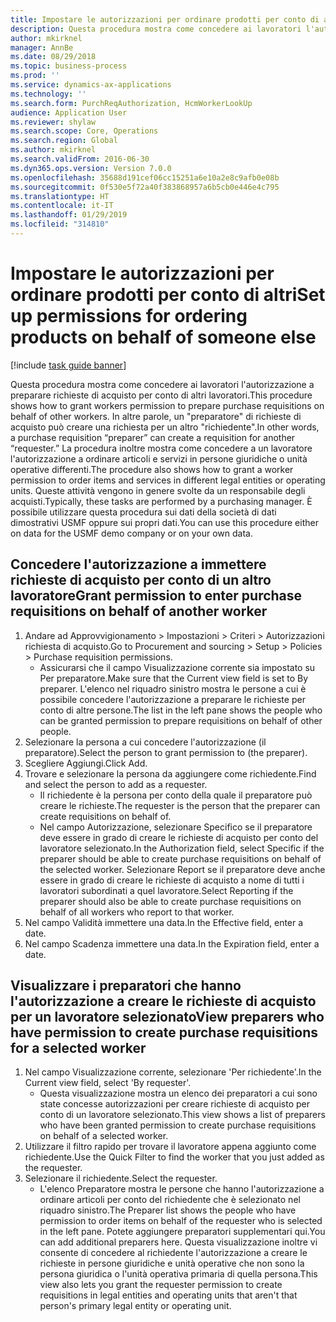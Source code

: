 ```yaml
---
title: Impostare le autorizzazioni per ordinare prodotti per conto di altri
description: Questa procedura mostra come concedere ai lavoratori l'autorizzazione a preparare richieste di acquisto per conto di altri lavoratori.
author: mkirknel
manager: AnnBe
ms.date: 08/29/2018
ms.topic: business-process
ms.prod: ''
ms.service: dynamics-ax-applications
ms.technology: ''
ms.search.form: PurchReqAuthorization, HcmWorkerLookUp
audience: Application User
ms.reviewer: shylaw
ms.search.scope: Core, Operations
ms.search.region: Global
ms.author: mkirknel
ms.search.validFrom: 2016-06-30
ms.dyn365.ops.version: Version 7.0.0
ms.openlocfilehash: 35688d191cef06cc15251a6e10a2e8c9afb0e08b
ms.sourcegitcommit: 0f530e5f72a40f383868957a6b5cb0e446e4c795
ms.translationtype: HT
ms.contentlocale: it-IT
ms.lasthandoff: 01/29/2019
ms.locfileid: "314810"
---
```

# <a name="set-up-permissions-for-ordering-products-on-behalf-of-someone-else"></a><span data-ttu-id="473b4-103">Impostare le autorizzazioni per ordinare prodotti per conto di altri</span><span class="sxs-lookup"><span data-stu-id="473b4-103">Set up permissions for ordering products on behalf of someone else</span></span>

[!include [task guide banner](../../includes/task-guide-banner.md)]

<span data-ttu-id="473b4-104">Questa procedura mostra come concedere ai lavoratori l'autorizzazione a preparare richieste di acquisto per conto di altri lavoratori.</span><span class="sxs-lookup"><span data-stu-id="473b4-104">This procedure shows how to grant workers permission to prepare purchase requisitions on behalf of other workers.</span></span> <span data-ttu-id="473b4-105">In altre parole, un "preparatore" di richieste di acquisto può creare una richiesta per un altro "richiedente".</span><span class="sxs-lookup"><span data-stu-id="473b4-105">In other words, a purchase requisition “preparer” can create a requisition for another “requester.”</span></span> <span data-ttu-id="473b4-106">La procedura inoltre mostra come concedere a un lavoratore l'autorizzazione a ordinare articoli e servizi in persone giuridiche o unità operative differenti.</span><span class="sxs-lookup"><span data-stu-id="473b4-106">The procedure also shows how to grant a worker permission to order items and services in different legal entities or operating units.</span></span> <span data-ttu-id="473b4-107">Queste attività vengono in genere svolte da un responsabile degli acquisti.</span><span class="sxs-lookup"><span data-stu-id="473b4-107">Typically, these tasks are performed by a purchasing manager.</span></span> <span data-ttu-id="473b4-108">È possibile utilizzare questa procedura sui dati della società di dati dimostrativi USMF oppure sui propri dati.</span><span class="sxs-lookup"><span data-stu-id="473b4-108">You can use this procedure either on data for the USMF demo company or on your own data.</span></span>


## <a name="grant-permission-to-enter-purchase-requisitions-on-behalf-of-another-worker"></a><span data-ttu-id="473b4-109">Concedere l'autorizzazione a immettere richieste di acquisto per conto di un altro lavoratore</span><span class="sxs-lookup"><span data-stu-id="473b4-109">Grant permission to enter purchase requisitions on behalf of another worker</span></span>
1. <span data-ttu-id="473b4-110">Andare ad Approvvigionamento > Impostazioni > Criteri > Autorizzazioni richiesta di acquisto.</span><span class="sxs-lookup"><span data-stu-id="473b4-110">Go to Procurement and sourcing > Setup > Policies > Purchase requisition permissions.</span></span>
    * <span data-ttu-id="473b4-111">Assicurarsi che il campo Visualizzazione corrente sia impostato su Per preparatore.</span><span class="sxs-lookup"><span data-stu-id="473b4-111">Make sure that the Current view field is set to By preparer.</span></span>  <span data-ttu-id="473b4-112">L'elenco nel riquadro sinistro mostra le persone a cui è possibile concedere l'autorizzazione a preparare le richieste per conto di altre persone.</span><span class="sxs-lookup"><span data-stu-id="473b4-112">The list in the left pane shows the people who can be granted permission to prepare requisitions on behalf of other people.</span></span>  
2. <span data-ttu-id="473b4-113">Selezionare la persona a cui concedere l'autorizzazione (il preparatore).</span><span class="sxs-lookup"><span data-stu-id="473b4-113">Select the person to grant permission to (the preparer).</span></span>
3. <span data-ttu-id="473b4-114">Scegliere Aggiungi.</span><span class="sxs-lookup"><span data-stu-id="473b4-114">Click Add.</span></span>
4. <span data-ttu-id="473b4-115">Trovare e selezionare la persona da aggiungere come richiedente.</span><span class="sxs-lookup"><span data-stu-id="473b4-115">Find and select the person to add as a requester.</span></span>
    * <span data-ttu-id="473b4-116">Il richiedente è la persona per conto della quale il preparatore può creare le richieste.</span><span class="sxs-lookup"><span data-stu-id="473b4-116">The requester is the person that the preparer can create requisitions on behalf of.</span></span>  
    * <span data-ttu-id="473b4-117">Nel campo Autorizzazione, selezionare Specifico se il preparatore deve essere in grado di creare le richieste di acquisto per conto del lavoratore selezionato.</span><span class="sxs-lookup"><span data-stu-id="473b4-117">In the Authorization field, select Specific if the preparer should be able to create purchase requisitions on behalf of the selected worker.</span></span> <span data-ttu-id="473b4-118">Selezionare Report se il preparatore deve anche essere in grado di creare le richieste di acquisto a nome di tutti i lavoratori subordinati a quel lavoratore.</span><span class="sxs-lookup"><span data-stu-id="473b4-118">Select Reporting if the preparer should also be able to create purchase requisitions on behalf of all workers who report to that worker.</span></span>  
5. <span data-ttu-id="473b4-119">Nel campo Validità immettere una data.</span><span class="sxs-lookup"><span data-stu-id="473b4-119">In the Effective field, enter a date.</span></span>
6. <span data-ttu-id="473b4-120">Nel campo Scadenza immettere una data.</span><span class="sxs-lookup"><span data-stu-id="473b4-120">In the Expiration field, enter a date.</span></span>

## <a name="view-preparers-who-have-permission-to-create-purchase-requisitions-for-a-selected-worker"></a><span data-ttu-id="473b4-121">Visualizzare i preparatori che hanno l'autorizzazione a creare le richieste di acquisto per un lavoratore selezionato</span><span class="sxs-lookup"><span data-stu-id="473b4-121">View preparers who have permission to create purchase requisitions for a selected worker</span></span>
1. <span data-ttu-id="473b4-122">Nel campo Visualizzazione corrente, selezionare 'Per richiedente'.</span><span class="sxs-lookup"><span data-stu-id="473b4-122">In the Current view field, select 'By requester'.</span></span>
    * <span data-ttu-id="473b4-123">Questa visualizzazione mostra un elenco dei preparatori a cui sono state concesse autorizzazioni per creare richieste di acquisto per conto di un lavoratore selezionato.</span><span class="sxs-lookup"><span data-stu-id="473b4-123">This view shows a list of preparers who have been granted permission to create purchase requisitions on behalf of a selected worker.</span></span>  
2. <span data-ttu-id="473b4-124">Utilizzare il filtro rapido per trovare il lavoratore appena aggiunto come richiedente.</span><span class="sxs-lookup"><span data-stu-id="473b4-124">Use the Quick Filter to find the worker that you just added as the requester.</span></span>
3. <span data-ttu-id="473b4-125">Selezionare il richiedente.</span><span class="sxs-lookup"><span data-stu-id="473b4-125">Select the requester.</span></span>
    * <span data-ttu-id="473b4-126">L'elenco Preparatore mostra le persone che hanno l'autorizzazione a ordinare articoli per conto del richiedente che è selezionato nel riquadro sinistro.</span><span class="sxs-lookup"><span data-stu-id="473b4-126">The Preparer list shows the people who have permission to order items on behalf of the requester who is selected in the left pane.</span></span>   <span data-ttu-id="473b4-127">Potete aggiungere preparatori supplementari qui.</span><span class="sxs-lookup"><span data-stu-id="473b4-127">You can add additional preparers here.</span></span>   <span data-ttu-id="473b4-128">Questa visualizzazione inoltre vi consente di concedere al richiedente l'autorizzazione a creare le richieste in persone giuridiche e unità operative che non sono la persona giuridica o l'unità operativa primaria di quella persona.</span><span class="sxs-lookup"><span data-stu-id="473b4-128">This view also lets you grant the requester permission to create requisitions in legal entities and operating units that aren't that person's primary legal entity or operating unit.</span></span>  


